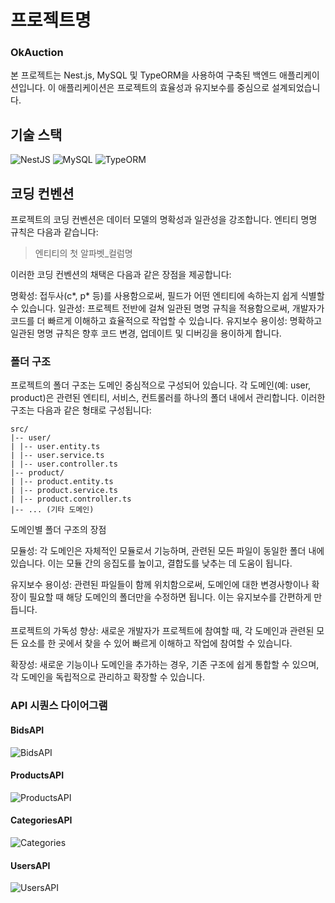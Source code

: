 # 프로젝트명

### **OkAuction**

본 프로젝트는 Nest.js, MySQL 및 TypeORM을 사용하여 구축된 백엔드 애플리케이션입니다. 이 애플리케이션은 프로젝트의 효율성과 유지보수를 중심으로 설계되었습니다.

## 기술 스택

![NestJS](https://img.shields.io/badge/NestJS-e0234e?style=for-the-badge&logo=nestjs&logoColor=white) ![MySQL](https://img.shields.io/badge/MySQL-00000F?style=for-the-badge&logo=mysql&logoColor=white) ![TypeORM](https://img.shields.io/badge/TypeORM-007ACC?style=for-the-badge&logo=typeorm&logoColor=white)

## 코딩 컨벤션

프로젝트의 코딩 컨벤션은 데이터 모델의 명확성과 일관성을 강조합니다. 엔티티 명명 규칙은 다음과 같습니다:

> 엔티티의 첫 알파벳\_컬럼명

이러한 코딩 컨벤션의 채택은 다음과 같은 장점을 제공합니다:

명확성: 접두사(c*, p* 등)를 사용함으로써, 필드가 어떤 엔티티에 속하는지 쉽게 식별할 수 있습니다.
일관성: 프로젝트 전반에 걸쳐 일관된 명명 규칙을 적용함으로써, 개발자가 코드를 더 빠르게 이해하고 효율적으로 작업할 수 있습니다.
유지보수 용이성: 명확하고 일관된 명명 규칙은 향후 코드 변경, 업데이트 및 디버깅을 용이하게 합니다.

### 폴더 구조

프로젝트의 폴더 구조는 도메인 중심적으로 구성되어 있습니다. 각 도메인(예: user, product)은 관련된 엔티티, 서비스, 컨트롤러를 하나의 폴더 내에서 관리합니다. 이러한 구조는 다음과 같은 형태로 구성됩니다:

```
src/
|-- user/
| |-- user.entity.ts
| |-- user.service.ts
| |-- user.controller.ts
|-- product/
| |-- product.entity.ts
| |-- product.service.ts
| |-- product.controller.ts
|-- ... (기타 도메인)
```

도메인별 폴더 구조의 장점

모듈성: 각 도메인은 자체적인 모듈로서 기능하며, 관련된 모든 파일이 동일한 폴더 내에 있습니다. 이는 모듈 간의 응집도를 높이고, 결합도를 낮추는 데 도움이 됩니다.

유지보수 용이성: 관련된 파일들이 함께 위치함으로써, 도메인에 대한 변경사항이나 확장이 필요할 때 해당 도메인의 폴더만을 수정하면 됩니다. 이는 유지보수를 간편하게 만듭니다.

프로젝트의 가독성 향상: 새로운 개발자가 프로젝트에 참여할 때, 각 도메인과 관련된 모든 요소를 한 곳에서 찾을 수 있어 빠르게 이해하고 작업에 참여할 수 있습니다.

확장성: 새로운 기능이나 도메인을 추가하는 경우, 기존 구조에 쉽게 통합할 수 있으며, 각 도메인을 독립적으로 관리하고 확장할 수 있습니다.

>

### API 시퀀스 다이어그램

#### BidsAPI

![BidsAPI](https://raw.githubusercontent.com/f-lab-edu/OkAuction/restclient/puml/bidsAPI.png)

#### ProductsAPI

![ProductsAPI](https://raw.githubusercontent.com/f-lab-edu/OkAuction/restclient/puml/productsAPI.png)

#### CategoriesAPI

![Categories](https://raw.githubusercontent.com/f-lab-edu/OkAuction/restclient/puml/categoriesAPI.png)

#### UsersAPI

![UsersAPI](https://raw.githubusercontent.com/f-lab-edu/OkAuction/restclient/puml/usersAPI.png)
